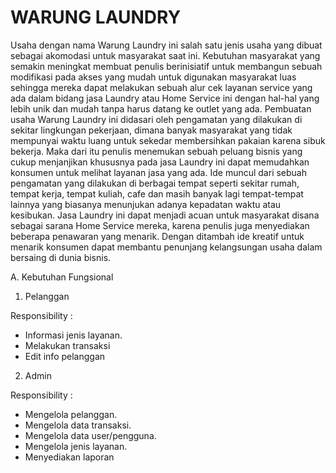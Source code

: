# WARUNG LAUNDRY

Usaha dengan nama Warung Laundry ini salah satu jenis usaha yang dibuat sebagai akomodasi untuk masyarakat saat ini. Kebutuhan masyarakat yang semakin meningkat membuat penulis berinisiatif untuk membangun sebuah modifikasi pada akses yang mudah untuk digunakan masyarakat luas sehingga mereka dapat melakukan sebuah alur cek layanan service yang ada dalam bidang jasa Laundry atau Home Service ini dengan hal-hal yang lebih unik dan mudah tanpa harus datang ke outlet yang ada. Pembuatan usaha Warung Laundry ini didasari oleh pengamatan yang dilakukan di sekitar lingkungan pekerjaan, dimana banyak masyarakat yang tidak mempunyai waktu luang untuk sekedar membersihkan pakaian karena sibuk bekerja. Maka dari itu penulis menemukan sebuah peluang bisnis yang cukup menjanjikan khususnya pada jasa Laundry ini dapat memudahkan konsumen untuk melihat layanan jasa yang ada.
Ide muncul dari sebuah pengamatan yang dilakukan di berbagai tempat seperti sekitar rumah, tempat kerja, tempat kuliah, cafe dan masih banyak lagi tempat-tempat lainnya yang biasanya menunjukan adanya kepadatan waktu atau kesibukan. Jasa Laundry ini dapat menjadi acuan untuk masyarakat disana sebagai sarana Home Service mereka, karena penulis juga menyediakan beberapa penawaran yang menarik. Dengan ditambah ide kreatif untuk menarik konsumen dapat membantu penunjang kelangsungan usaha dalam bersaing di dunia bisnis.

A. Kebutuhan Fungsional

1. Pelanggan

Responsibility :

- Informasi jenis layanan.
- Melakukan transaksi
- Edit info pelanggan
  
2. Admin

Responsibility :

- Mengelola pelanggan.
- Mengelola data transaksi.
- Mengelola data user/pengguna.
- Mengelola jenis layanan.
- Menyediakan laporan
